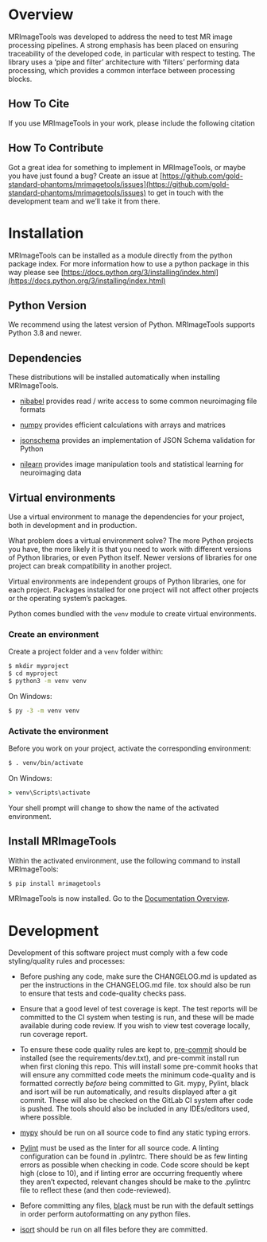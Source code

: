 # Overview

MRImageTools was developed to address the need to test MR image processing pipelines.
A strong emphasis has been placed on ensuring traceability of the developed
code, in particular with respect to testing. The library uses a ‘pipe and filter’ architecture
with ‘filters’ performing data processing, which provides a common interface between processing
blocks.

## How To Cite

If you use MRImageTools in your work, please include the following citation

## How To Contribute

Got a great idea for something to implement in MRImageTools, or maybe you have just
found a bug? Create an issue at
[https://github.com/gold-standard-phantoms/mrimagetools/issues](https://github.com/gold-standard-phantoms/mrimagetools/issues) to get in touch with
the development team and we’ll take it from there.

# Installation

MRImageTools can be installed as a module directly from the python package index.
For more information how to use a python package in this
way please see [https://docs.python.org/3/installing/index.html](https://docs.python.org/3/installing/index.html)

## Python Version

We recommend using the latest version of Python. MRImageTools supports Python
3.8 and newer.

## Dependencies

These distributions will be installed automatically when installing MRImageTools.


* [nibabel](https://nipy.org/nibabel/) provides read / write access to some common neuroimaging file formats


* [numpy](https://numpy.org/) provides efficient calculations with arrays and matrices


* [jsonschema](https://python-jsonschema.readthedocs.io/en/stable/) provides an implementation of JSON Schema validation for Python


* [nilearn](https://nipy.org/packages/nilearn/index.html) provides image manipulation tools and statistical learning for neuroimaging data

## Virtual environments

Use a virtual environment to manage the dependencies for your project, both in
development and in production.

What problem does a virtual environment solve? The more Python projects you
have, the more likely it is that you need to work with different versions of
Python libraries, or even Python itself. Newer versions of libraries for one
project can break compatibility in another project.

Virtual environments are independent groups of Python libraries, one for each
project. Packages installed for one project will not affect other projects or
the operating system’s packages.

Python comes bundled with the `venv` module to create virtual
environments.

### Create an environment

Create a project folder and a `venv` folder within:

```sh
$ mkdir myproject
$ cd myproject
$ python3 -m venv venv
```

On Windows:

```bat
$ py -3 -m venv venv
```

### Activate the environment

Before you work on your project, activate the corresponding environment:

```sh
$ . venv/bin/activate
```

On Windows:

```bat
> venv\Scripts\activate
```

Your shell prompt will change to show the name of the activated
environment.

## Install MRImageTools

Within the activated environment, use the following command to install
MRImageTools:

```sh
$ pip install mrimagetools
```

MRImageTools is now installed. Go to the [Documentation Overview](../index.md).

# Development

Development of this software project must comply with a few code styling/quality rules and processes:


* Before pushing any code, make sure the CHANGELOG.md is updated as per the instructions in the CHANGELOG.md file. tox should also be run to ensure that tests and code-quality checks pass.


* Ensure that a good level of test coverage is kept. The test reports will be committed to the CI system when testing is run, and these will be made available during code review. If you wish to view test coverage locally, run coverage report.


* To ensure these code quality rules are kept to, [pre-commit]([https://pre-commit.com/](https://pre-commit.com/)) should be installed (see the requirements/dev.txt), and pre-commit install run when first cloning this repo. This will install some pre-commit hooks that will ensure any committed code meets the minimum code-quality and is formatted correctly *before* being committed to Git. mypy, Pylint, black and isort will be run automatically, and results displayed after a git commit. These will also be checked on the GitLab CI system after code is pushed. The tools should also be included in any IDEs/editors used, where possible.


* [mypy]([https://github.com/python/mypy](https://github.com/python/mypy)) should be run on all source code to find any static typing errors.


* [Pylint]([https://pylint.org/](https://pylint.org/)) must be used as the linter for all source code. A linting configuration can be found in .pylintrc. There should be as few linting errors as possible when checking in code. Code score should be kept high (close to 10), and if linting error are occurring frequently where they aren’t expected, relevant changes should be make to the .pylintrc file to reflect these (and then code-reviewed).


* Before committing any files, [black]([https://black.readthedocs.io/en/stable/](https://black.readthedocs.io/en/stable/)) must be run with the default settings in order perform autoformatting on any python files.


* [isort]([https://isort.readthedocs.io/en/latest/](https://isort.readthedocs.io/en/latest/)) should be run on all files before they are committed.
